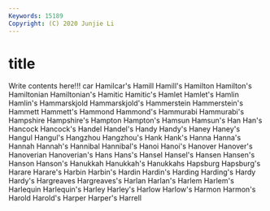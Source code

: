 ```yaml
---
Keywords: 15189
Copyright: (C) 2020 Junjie Li
---
```


# title

Write contents here!!!
car 
Hamilcar's
Hamill 
Hamill's 
Hamilton 
Hamilton's 
Hamiltonian 
Hamiltonian's 
Hamitic 
Hamitic's 
Hamlet 
Hamlet's
Hamlin 
Hamlin's 
Hammarskjold 
Hammarskjold's 
Hammerstein 
Hammerstein's 
Hammett 
Hammett's 
Hammond 
Hammond's
Hammurabi 
Hammurabi's 
Hampshire 
Hampshire's 
Hampton 
Hampton's 
Hamsun 
Hamsun's 
Han 
Han's
Hancock 
Hancock's 
Handel 
Handel's 
Handy 
Handy's 
Haney 
Haney's 
Hangul 
Hangul's
Hangzhou 
Hangzhou's 
Hank 
Hank's 
Hanna 
Hanna's 
Hannah 
Hannah's 
Hannibal 
Hannibal's
Hanoi 
Hanoi's 
Hanover 
Hanover's 
Hanoverian 
Hanoverian's 
Hans 
Hans's 
Hansel 
Hansel's
Hansen 
Hansen's 
Hanson 
Hanson's 
Hanukkah 
Hanukkah's 
Hanukkahs 
Hapsburg 
Hapsburg's 
Harare
Harare's 
Harbin 
Harbin's 
Hardin 
Hardin's 
Harding 
Harding's 
Hardy 
Hardy's 
Hargreaves
Hargreaves's 
Harlan 
Harlan's 
Harlem 
Harlem's 
Harlequin 
Harlequin's 
Harley 
Harley's 
Harlow
Harlow's 
Harmon 
Harmon's 
Harold 
Harold's 
Harper 
Harper's 
Harrell 
